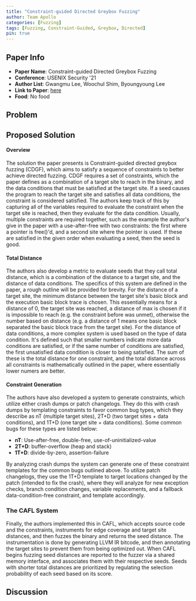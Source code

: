 ```yaml
---
title: "Constraint-guided Directed Greybox Fuzzing"
author: Team Apollo
categories: [Fuzzing]
tags: [Fuzzing, Constraint-Guided, Greybox, Directed]
pin: true
---
```


## Paper Info
- **Paper Name**: Constraint-guided Directed Greybox Fuzzing
- **Conference**: USENIX Security '21
- **Author List**: Gwangmu Lee, Woochul Shim, Byoungyoung Lee
- **Link to Paper**: [here](https://www.usenix.org/conference/usenixsecurity21/presentation/lee-gwangmu)
- **Food**: No food

## Problem

## Proposed Solution

#### Overview
The solution the paper presents is Constraint-guided directed greybox fuzzing (CDGF), which aims to satisfy a sequence of constraints to better achieve directed fuzzing. CDGF requires a set of constraints, which the paper defines as a combination of a target site to reach in the binary, and the data conditions that must be satisfied at the target site. If a seed causes the program to reach the target site and satisfies all data conditions, the constraint is considered satisfied. The authors keep track of this by capturing all of the variables required to evaluate the constraint when the target site is reached, then they evaluate for the data condition. Usually, multiple constraints are required together, such as the example the author's give in the paper with a use-after-free with two constraints: the first where a pointer is free()'d, and a second site where the pointer is used. If these are satisfied in the given order when evaluating a seed, then the seed is good.
#### Total Distance
The authors also develop a metric to evaluate seeds that they call total distance, which is a combination of the distance to a target site, and the distance of data conditions. The specifics of this system are defined in the paper, a rough outline will be provided for brevity. For the distance of a target site, the minimum distance between the target site's basic block and the execution basic block trace is chosen. This essentially means for a distance of 0, the target site was reached, a distance of max is chosen if it is impossible to reach (e.g. the constraint before was unmet), otherwise the number based on distance (e.g. a distance of 1 means one basic block separated the basic block trace from the target site). For the distance of data conditions, a more complex system is used based on the type of data condition. It's defined such that smaller numbers indicate more data conditions are satisfied, or if the same number of conditions are satisfied, the first unsatisfied data condition is closer to being satisfied. The sum of these is the total distance for one constraint, and the total distance across all constraints is mathematically outlined in the paper, where essentially lower numers are better.
#### Constraint Generation
The authors have also developed a system to generate constraints, which utilize either crash dumps or patch changelogs. They do this with crash dumps by templating constraints to favor common bug types, which they describe as nT (multiple target sites), 2T+D (two target sites + data conditions), and 1T+D (one target site + data conditions). Some common bugs for these types are listed below:

- **nT**: Use-after-free, double-free, use-of-uninitialized-value
- **2T+D**: buffer-overflow (heap and stack)
- **1T+D**: divide-by-zero, assertion-failure

By analyzing crash dumps the system can generate one of these constraint templates for the common bugs outlined above. To utilize patch changelogs, they use the 1T+D template to target locations changed by the patch (intended to fix the crash), where they will analyze for new exception checks, branch condition changes, variable replacements, and a fallback data-condition-free constraint, and template accordingly.
### The CAFL System
Finally, the authors implemented this in CAFL, which accepts source code and the constraints, instruments for edge coverage and target site distances, and then fuzzes the binary and returns the seed distance. The instrumentation is done by generating LLVM IR bitcode, and then annotating the target sites to prevent them from being optimized out. When CAFL begins fuzzing seed distances are reported to the fuzzer via a shared memory interface, and associates them with their respective seeds. Seeds with shorter total distances are prioritized by regulating the selection probability of each seed based on its score. 

## Discussion
